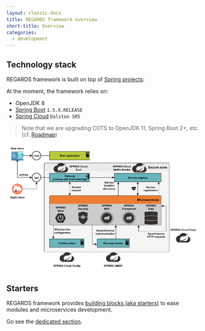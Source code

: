 ```yaml
---
layout: classic-docs
title: REGARDS framework overview
short-title: Overview
categories:
  - development
---
```


## Technology stack

REGARDS framework is built on top of [Spring projects](https://spring.io/):

At the moment, the framework relies on:
  * OpenJDK 8
  * [Spring Boot](https://spring.io/projects/spring-boot#learn) `1.5.X.RELEASE`
  * [Spring Cloud](https://spring.io/projects/spring-cloud#learn) `Dalston SR5`

> Note that we are upgrading COTS to OpenJDK 11, Spring Boot 2+, etc. (cf. [Roadmap](/home/roadmap/#v400))

![](/assets/schemas/architecture/microservice_architecture_spring.png)

## Starters

REGARDS framework provides [building blocks (aka starters)](/development/framework/starters/) to ease modules and microservices development.

Go see the [dedicated section](/development/framework/starters/).
